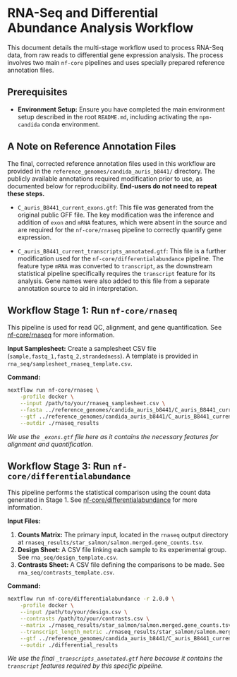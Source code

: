 # RNA-Seq and Differential Abundance Analysis Workflow

This document details the multi-stage workflow used to process RNA-Seq data, from raw reads to differential gene expression analysis. The process involves two main `nf-core` pipelines and uses specially prepared reference annotation files.

## Prerequisites

* **Environment Setup:** Ensure you have completed the main environment setup described in the root `README.md`, including activating the `npm-candida` conda environment.

## A Note on Reference Annotation Files

The final, corrected reference annotation files used in this workflow are provided in the `reference_genomes/candida_auris_b8441/` directory. The publicly available annotations required modification prior to use, as documented below for reproducibility. **End-users do not need to repeat these steps.**

* `C_auris_B8441_current_exons.gtf`: This file was generated from the original public GFF file. The key modification was the inference and addition of `exon` and `mRNA` features, which were absent in the source and are required for the `nf-core/rnaseq` pipeline to correctly quantify gene expression.

* `C_auris_B8441_current_transcripts_annotated.gtf`: This file is a further modification used for the `nf-core/differentialabundance` pipeline. The feature type `mRNA` was converted to `transcript`, as the downstream statistical pipeline specifically requires the `transcript` feature for its analysis. Gene names were also added to this file from a separate annotation source to aid in interpretation.

## Workflow Stage 1: Run `nf-core/rnaseq`

This pipeline is used for read QC, alignment, and gene quantification.
See [nf-core/rnaseq](https://github.com/nf-core/rnaseq) for more information.

**Input Samplesheet:**
Create a samplesheet CSV file (`sample,fastq_1,fastq_2,strandedness`). A template is provided in `rna_seq/samplesheet_rnaseq_template.csv`.

**Command:**
```bash
nextflow run nf-core/rnaseq \
    -profile docker \
    --input /path/to/your/rnaseq_samplesheet.csv \
    --fasta ../reference_genomes/candida_auris_b8441/C_auris_B8441_current_chromosomes.fasta \
    --gtf ../reference_genomes/candida_auris_b8441/C_auris_B8441_current_exons.gtf \
    --outdir ./rnaseq_results
```
*We use the `_exons.gtf` file here as it contains the necessary features for alignment and quantification.*


## Workflow Stage 3: Run `nf-core/differentialabundance`

This pipeline performs the statistical comparison using the count data generated in Stage 1.
See [nf-core/differentialabundance](https://github.com/nf-core/differentialabundance) for more information.


**Input Files:**
1.  **Counts Matrix:** The primary input, located in the `rnaseq` output directory at `rnaseq_results/star_salmon/salmon.merged.gene_counts.tsv`.
2.  **Design Sheet:** A CSV file linking each sample to its experimental group. See `rna_seq/design_template.csv`.
3.  **Contrasts Sheet:** A CSV file defining the comparisons to be made. See `rna_seq/contrasts_template.csv`.

**Command:**
```bash
nextflow run nf-core/differentialabundance -r 2.0.0 \
    -profile docker \
    --input /path/to/your/design.csv \
    --contrasts /path/to/your/contrasts.csv \
    --matrix ./rnaseq_results/star_salmon/salmon.merged.gene_counts.tsv \
    --transcript_length_metric ./rnaseq_results/star_salmon/salmon.merged.gene_lengths.tsv \
    --gtf ../reference_genomes/candida_auris_b8441/C_auris_B8441_current_transcripts_annotated.gtf \
    --outdir ./differential_results
```
*We use the final `_transcripts_annotated.gtf` here because it contains the `transcript` features required by this specific pipeline.*
